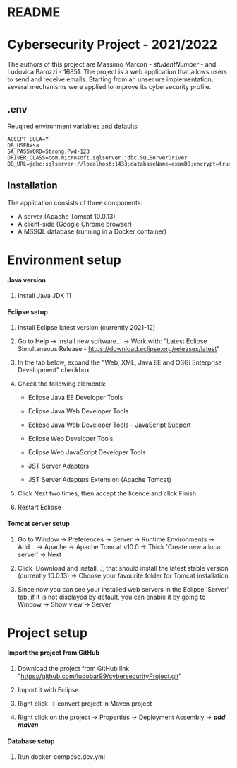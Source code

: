 # README

# Cybersecurity Project - 2021/2022

The authors of this project are Massimo Marcon - *studentNumber* - and Ludovica Barozzi - 16851.
The project is a web application that allows users to send and receive emails. 
Starting from an unsecure implementation, several mechanisms were applied to improve its cybersecurity profile. 


## .env

Reuqired environment variables and defaults

```env
ACCEPT_EULA=Y
DB_USER=sa
SA_PASSWORD=Strong.Pwd-123
DRIVER_CLASS=com.microsoft.sqlserver.jdbc.SQLServerDriver
DB_URL=jdbc:sqlserver://localhost:1433;databaseName=examDB;encrypt=true;trustServerCertificate=true;
```
## Installation

The application consists of three components:
- A server (Apache Tomcat 10.0.13)
- A client-side (Google Chrome browser)
- A MSSQL database (running in a Docker container)

# Environment setup

#### Java version
1. Install Java JDK 11

#### Eclipse setup
1. Install Eclipse latest version (currently 2021-12)

2. Go to Help -> Install new software... -> Work with: "Latest Eclipse Simultaneous Release - https://download.eclipse.org/releases/latest"

3. In the tab below, expand the "Web, XML, Java EE and OSGi Enterprise Development" checkbox

4. Check the following elements:

	
	* Eclipse Java EE Developer Tools
	
	* Eclipse Java Web Developer Tools
	
	* Eclipse Java Web Developer Tools - JavaScript Support
	
	* Eclipse Web Developer Tools
	
	* Eclipse Web JavaScript Developer Tools
	
	* JST Server Adapters
	
	* JST Server Adapters Extension (Apache Tomcat)


	
5. Click Next two times, then accept the licence and click Finish

6. Restart Eclipse

#### Tomcat server setup
1. Go to Window -> Preferences -> Server -> Runtime Environments -> Add... -> Apache -> Apache Tomcat v10.0 -> Thick 'Create new a local server' -> Next

2. Click 'Download and install...', that should install the latest stable version (currently 10.0.13) -> Choose your favourite folder for Tomcat installation

3. Since now you can see your installed web servers in the Eclipse 'Server' tab, if it is not displayed by default, you can enable it by going to Window -> Show view -> Server

# Project setup

#### Import the project from GitHub 

1. Download the project from GitHub link "https://github.com/ludobar99/cybersecurityProject.git"

2. Import it with Eclipse

3. Right click -> convert project in Maven project

4. Right click on the project -> Properties -> Deployment Assembly -> ***add maven***

#### Database setup

1. Run docker-compose.dev.yml


